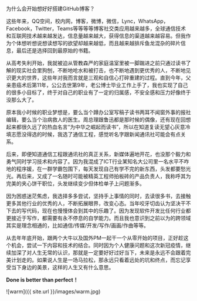 
为什么会开始想好好搭建GitHub博客？

这些年来，QQ空间，校内网，博客，微博，微信，Lync，WhatsApp，Facebook，Twitter，Teams等等等等博客社交类应用越来越多，全球通信技术和互联网技术越来越发达，信息量越来越大，获得信息的渠道越来越容易。但我作为个体想听想说想读想写的欲望却越来越低，而且越来越排斥鱼龙混杂的碎片信息，最后还是选择回到最原始的书籍。

从高考失利开始，我就被迫从管教森严的家庭温室里被一脚踹进之前只通过读书了解的现实社会里狗刨，不断地呛水和被打击，也不断地遇到更优秀的人，不断地见识更大的世界，这些年对我而言就是三观和自信心打碎重建的过程。直到今年，父亲患癌术后第11年，公公去世第9年，老公博士毕业工作上手了，我也实现了自己的很多小目标了，终于对自己的职业有了一定的归属感，不安全感和压力好像终于没那么大了。

原本我小时候的职业梦想是，要么当个蹲办公室写稿子读书两耳不闻窗外事的报社编辑，要么当个治病救人的医生。周总理跟鲁迅都是那时候的偶像，还有现在回想起来都很久远了的热血名言“为中华之崛起而读书”，所以在知道复读无望心灰意冷填志愿没得选的时候，我选了通信工程，感觉听名字跟新闻通讯社可能会有点关系。

后来，即便知道通信工程跟通讯社的真正关系，新媒体遍地开花，也没那个毅力和勇气同时学习技术和内容了。因为我混成了ICT行业某知名大公司里一名水平不咋地的程序媛，在一群学霸包围下，每天发现自己有学不完的新东西，头发都要愁光光。再后来，又成了一名随时可能被精英工程师拍板砖的产品负责人，我称呼其为完美的夹心饼干职位，头发继续变少但体检单子上问题渐多。

因为困惑迷茫焦虑，我选择多多尝试，坚持手上事情的同时，去读很多书，去接触更多其他行业的优秀的人，不断拓展眼界，改变心态。当年咬牙切齿认为坚决干不下去的写代码，现在也慢慢体会到其中的乐趣了。因为发现软件开发比任何行业都更接近于写作，都需要有永不停息的自学能力。而且我也意识到之前以为的跨领域其实是理念相通的，比如通信/传媒/开发/写作/画画/作曲等等。

从去年年底开始，跟两个大牛以及国外PM一起干一个从零开始的项目，正好趁这个机会，尝试一下内容和技术的结合。同时因为个人健康问题和这次新冠疫情，继续加深了对人生无常的认识，那就是一定要好好过好当下，未来是永远不会跟着完美计划走的。如果说人生是一场马拉松，那永远只看着远处的坑和终点，而忘记享受当下身边的美景，这样的人生又有什么意思。

**Done is better than perfect！**

![warm]({{ site.url }}/images/warm.jpg)